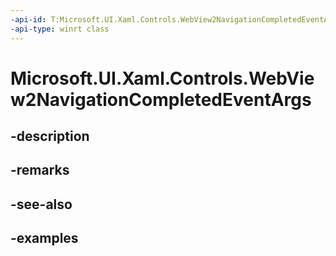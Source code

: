 ```yaml
---
-api-id: T:Microsoft.UI.Xaml.Controls.WebView2NavigationCompletedEventArgs
-api-type: winrt class
---
```


# Microsoft.UI.Xaml.Controls.WebView2NavigationCompletedEventArgs

<!--
public sealed class WebView2NavigationCompletedEventArgs
-->


## -description

## -remarks

## -see-also

## -examples



